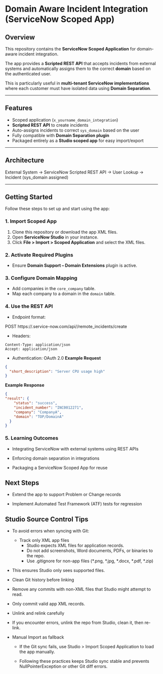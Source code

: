 # Domain Aware Incident Integration (ServiceNow Scoped App)

## Overview

This repository contains the **ServiceNow Scoped Application** for domain-aware incident integration.

The app provides a **Scripted REST API** that accepts incidents from external systems and automatically assigns them to the correct **domain** based on the authenticated user.

This is particularly useful in **multi-tenant ServiceNow implementations** where each customer must have isolated data using **Domain Separation**.

---

## Features

- Scoped application (`x_yourname_domain_integration`)  
- **Scripted REST API** to create incidents  
- Auto-assigns incidents to correct `sys_domain` based on the user  
- Fully compatible with **Domain Separation plugin**  
- Packaged entirely as a **Studio scoped app** for easy import/export  

---

## Architecture
External System → ServiceNow Scripted REST API → User Lookup → Incident (sys_domain assigned)


---

## Getting Started

Follow these steps to set up and start using the app:

### 1. Import Scoped App

1. Clone this repository or download the app XML files.  
2. Open **ServiceNow Studio** in your instance.  
3. Click **File > Import > Scoped Application** and select the XML files.

### 2. Activate Required Plugins

- Ensure **Domain Support – Domain Extensions** plugin is active.

### 3. Configure Domain Mapping

- Add companies in the `core_company` table.  
- Map each company to a domain in the `domain` table.

### 4. Use the REST API

- Endpoint format:

POST https://<your-instance>.service-now.com/api/<your application>/remote_incidents/create

- Headers:

```http
Content-Type: application/json
Accept: application/json
```
- Authentication: OAuth 2.0
**Example Request**
```json
{
  "short_description": "Server CPU usage high"
}
```
**Example Response**
```json
{
"result": {
    "status": "success",
    "incident_number": "INC0012271",
    "company": "CompanyA",
    "domain": "TOP/DomainA"
  }
}
```
### 5. Learning Outcomes

- Integrating ServiceNow with external systems using REST APIs

- Enforcing domain separation in integrations

- Packaging a ServiceNow Scoped App for reuse

## Next Steps

- Extend the app to support Problem or Change records

- Implement Automated Test Framework (ATF) tests for regression

## Studio Source Control Tips

- To avoid errors when syncing with Git:
  - Track only XML app files
    - Studio expects XML files for application records.
    - Do not add screenshots, Word documents, PDFs, or binaries to the repo.
    - Use .gitignore for non-app files (*.png, *.jpg, *.docx, *.pdf, *.zip)
- This ensures Studio only sees supported files.

- Clean Git history before linking

- Remove any commits with non-XML files that Studio might attempt to read.

- Only commit valid app XML records.

- Unlink and relink carefully

- If you encounter errors, unlink the repo from Studio, clean it, then re-link.

- Manual Import as fallback

  - If the Git sync fails, use Studio > Import Scoped Application to load the app manually.

  - Following these practices keeps Studio sync stable and prevents NullPointerException or other Git diff errors.

